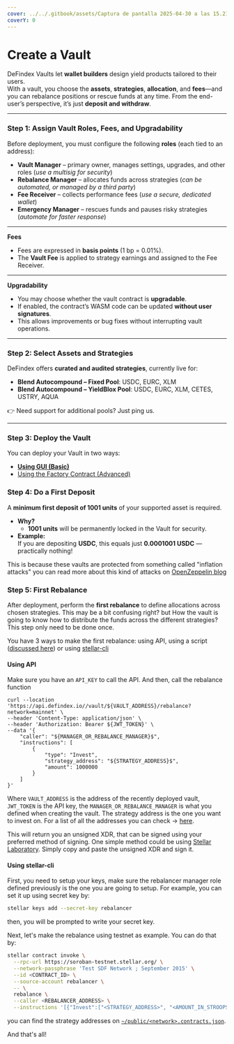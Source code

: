 ```yaml
---
cover: ../../.gitbook/assets/Captura de pantalla 2025-04-30 a las 15.21.10.png
coverY: 0
---
```


# Create a Vault

DeFindex Vaults let **wallet builders** design yield products tailored to their users.\
With a vault, you choose the **assets**, **strategies**, **allocation**, and **fees**—and you can rebalance positions or rescue funds at any time. From the end-user’s perspective, it’s just **deposit and withdraw**.

***

### Step 1: Assign Vault Roles, Fees, and Upgradability

Before deployment, you must configure the following **roles** (each tied to an address):

* **Vault Manager** – primary owner, manages settings, upgrades, and other roles (_use a multisig for security_)
* **Rebalance Manager** – allocates funds across strategies (_can be automated, or managed by a third party_)
* **Fee Receiver** – collects performance fees (_use a secure, dedicated wallet_)
* **Emergency Manager** – rescues funds and pauses risky strategies (_automate for faster response_)

***

**Fees**

* Fees are expressed in **basis points** (1 bp = 0.01%).
* The **Vault Fee** is applied to strategy earnings and assigned to the Fee Receiver.

***

**Upgradability**

* You may choose whether the vault contract is **upgradable**.
* If enabled, the contract’s WASM code can be updated **without user signatures**.
* This allows improvements or bug fixes without interrupting vault operations.

***

### Step 2: Select Assets and Strategies

DeFindex offers **curated and audited strategies**, currently live for:

* **Blend Autocompound – Fixed Pool**: USDC, EURC, XLM
* **Blend Autocompound – YieldBlox Pool**: USDC, EURC, XLM, CETES, USTRY, AQUA

👉 Need support for additional pools? Just ping us.

***

### Step 3: Deploy the Vault

You can deploy your Vault in two ways:

* [**Using GUI (Basic)**](using-gui-basic.md)
* [Using the Factory Contract (Advanced)](using-the-factory-advanced.md)

### Step 4: Do a First Deposit&#x20;

A **minimum first deposit of 1001 units** of your supported asset is required.

* **Why?**
  * **1001 units** will be permanently locked in the Vault for security.
* **Example:**\
  If you are depositing **USDC**, this equals just **0.0001001 USDC** — practically nothing!

This is because these vaults are protected from something called "inflation attacks" you can read more about this kind of attacks on [OpenZeppelin blog](https://blog.openzeppelin.com/a-novel-defense-against-erc4626-inflation-attacks)

### Step 5: First Rebalance

After deployment, perform the **first rebalance** to define allocations across chosen strategies. This may be a bit confusing right? but How the vault is going to know how to distribute the funds across the different strategies? This step only need to be done once.&#x20;

You have 3 ways to make the first rebalance: using API, using a script  ([discussed here](../smart-contracts/#using-the-example-script-vault_usage_example.ts)) or using [stellar-cli](https://developers.stellar.org/docs/build/guides/cli)

#### Using API

Make sure you have an `API_KEY` to call the API. And then, call the rebalance function

```
curl --location 'https://api.defindex.io//vault/${VAULT_ADDRESS}/rebalance?network=mainnet' \
--header 'Content-Type: application/json' \
--header 'Authorization: Bearer ${JWT_TOKEN}' \
--data '{
    "caller": "${MANAGER_OR_REBALANCE_MANAGER}$",
    "instructions": [
        {
            "type": "Invest",
            "strategy_address": "${STRATEGY_ADDRESS}$",
            "amount": 1000000
        }
    ]
}'

```

Where `VAULT_ADDRESS` is the address of the recently deployed vault, `JWT_TOKEN` is the API key, the `MANAGER_OR_REBALANCE_MANAGER` is what you defined when creating the vault. The strategy address is the one you want to invest on. For a list of all the addresses you can check -> [here](../../../../public/mainnet.contracts.json).

This will return you an unsigned XDR, that can be signed using your preferred method of signing. One simple method could be using [Stellar Laboratory](https://lab.stellar.org/transaction/sign). Simply copy and paste the unsigned XDR and sign it.

#### Using stellar-cli

First, you need to setup your keys, make sure the rebalancer manager role defined previously is the one you are going to setup. For example, you can set it up using secret key by:

```bash
stellar keys add --secret-key rebalancer
```

then, you will be prompted to write your secret key.

Next, let's make the rebalance using testnet as example. You can do that by:

```bash
stellar contract invoke \
  --rpc-url https://soroban-testnet.stellar.org/ \
  --network-passphrase 'Test SDF Network ; September 2015' \
  --id <CONTRACT_ID> \
  --source-account rebalancer \
  -- \
  rebalance \
  --caller <REBALANCER_ADDRESS> \
  --instructions '[{"Invest":["<STRATEGY_ADDRESS>", "<AMOUNT_IN_STROOPS>"]}]'
```

you can find the strategy addresses on [`~/public/<network>.contracts.json`](../../../../public/mainnet.contracts.json).

And that's all!
